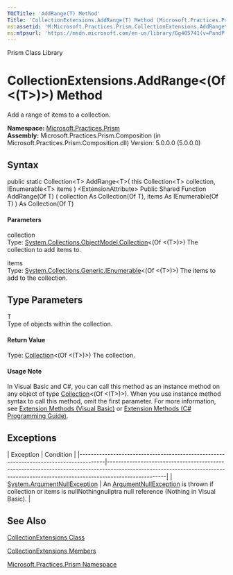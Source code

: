 ```yaml
---
TOCTitle: 'AddRange(T) Method'
Title: 'CollectionExtensions.AddRange(T) Method (Microsoft.Practices.Prism)'
ms:assetid: 'M:Microsoft.Practices.Prism.CollectionExtensions.AddRange\`\`1(System.Collections.ObjectModel.Collection{\`\`0},System.Collections.Generic.IEnumerable{\`\`0})'
ms:mtpsurl: 'https://msdn.microsoft.com/en-us/library/Gg405741(v=PandP.50)'
---
```


Prism Class Library

CollectionExtensions.AddRange&lt;(Of &lt;(T&gt;)&gt;) Method
================================================================

Add a range of items to a collection.

**Namespace:** [Microsoft.Practices.Prism](https://msdn.microsoft.com/n:microsoft.practices.prism)
**Assembly:** Microsoft.Practices.Prism.Composition (in Microsoft.Practices.Prism.Composition.dll) Version: 5.0.0.0 (5.0.0.0)

## Syntax


<span id="syntaxToggle"></span>public static Collection&lt;T&gt; AddRange&lt;T&gt;( this Collection&lt;T&gt; collection, IEnumerable&lt;T&gt; items ) &lt;ExtensionAttribute&gt; Public Shared Function AddRange(Of T) ( collection As Collection(Of T), items As IEnumerable(Of T) ) As Collection(Of T)
#### Parameters

collection  
Type: [System.Collections.ObjectModel.Collection](http://msdn2.microsoft.com/en-us/library/ms132397)&lt;(Of &lt;(T&gt;)&gt;)
The collection to add items to.

items  
Type: [System.Collections.Generic.IEnumerable](http://msdn2.microsoft.com/en-us/library/9eekhta0)&lt;(Of &lt;(T&gt;)&gt;)
The items to add to the collection.

Type Parameters
---------------

<span id="templatesToggle"></span>
T  
Type of objects within the collection.

#### Return Value

Type: [Collection](http://msdn2.microsoft.com/en-us/library/ms132397)&lt;(Of &lt;(T&gt;)&gt;)
The collection.
#### Usage Note

In Visual Basic and C\#, you can call this method as an instance method on any object of type [Collection](http://msdn2.microsoft.com/en-us/library/ms132397)&lt;(Of &lt;(T&gt;)&gt;). When you use instance method syntax to call this method, omit the first parameter. For more information, see [Extension Methods (Visual Basic)](http://msdn.microsoft.com/en-us/library/bb384936.aspx) or [Extension Methods (C\# Programming Guide)](http://msdn.microsoft.com/en-us/library/bb383977.aspx).

Exceptions
----------

<span id="exceptionsToggle"></span>
| Exception                                                                             | Condition                                                                                                                                                                       |
|---------------------------------------------------------------------------------------|---------------------------------------------------------------------------------------------------------------------------------------------------------------------------------|
| [System.ArgumentNullException](http://msdn2.microsoft.com/en-us/library/27426hcy) | An [ArgumentNullException](http://msdn2.microsoft.com/en-us/library/27426hcy) is thrown if collection or items is nullNothingnullptra null reference (Nothing in Visual Basic). |

See Also
--------


[CollectionExtensions Class](https://msdn.microsoft.com/t:microsoft.practices.prism.collectionextensions)

[CollectionExtensions Members](https://msdn.microsoft.com/allmembers.t:microsoft.practices.prism.collectionextensions)

[Microsoft.Practices.Prism Namespace](https://msdn.microsoft.com/n:microsoft.practices.prism)
